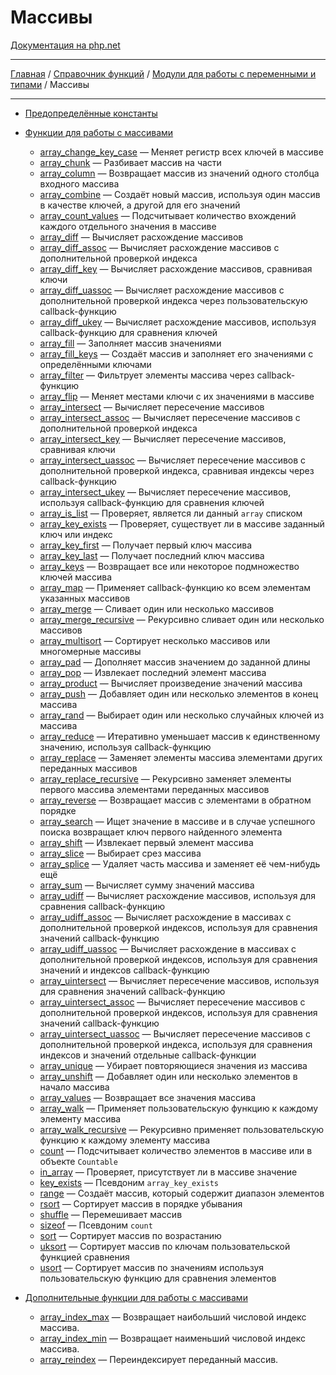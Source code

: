 # Массивы

[Документация на php.net](https://www.php.net/manual/ru/book.array.php)

---

[Главная](../../../README.md) / [Справочник функций](../../funcref.md) /
[Модули для работы с переменными и типами](../vartype.md) / Массивы

---

-   [Предопределённые константы](./array/constants.md)
-   [Функции для работы с массивами](./array/func.md)

    -   [array_change_key_case](./array/func/array_change_key_case.md) &mdash; Меняет регистр всех
        ключей в массиве
    -   [array_chunk](./array/func/array_chunk.md) &mdash; Разбивает массив на части
    -   [array_column](./array/func/array_column.md) &mdash; Возвращает массив из значений одного
        столбца входного массива
    -   [array_combine](./array/func/array_combine.md) &mdash; Создаёт новый массив, используя один
        массив в качестве ключей, а другой для его значений
    -   [array_count_values](./array/func/array_count_values.md) &mdash; Подсчитывает количество
        вхождений каждого отдельного значения в массиве
    -   [array_diff](./array/func/array_diff.md) &mdash; Вычисляет расхождение массивов
    -   [array_diff_assoc](./array/func/array_diff_assoc.md) &mdash; Вычисляет расхождение массивов
        с дополнительной проверкой индекса
    -   [array_diff_key](./array/func/array_diff_key.md) &mdash; Вычисляет расхождение массивов,
        сравнивая ключи
    -   [array_diff_uassoc](./array/func/array_diff_uassoc.md) &mdash; Вычисляет расхождение
        массивов с дополнительной проверкой индекса через пользовательскую callback-функцию
    -   [array_diff_ukey](./array/func/array_diff_ukey.md) &mdash; Вычисляет расхождение массивов,
        используя callback-функцию для сравнения ключей
    -   [array_fill](./array/func/array_fill.md) &mdash; Заполняет массив значениями
    -   [array_fill_keys](./array/func/array_fill_keys.md) &mdash; Создаёт массив и заполняет его
        значениями с определёнными ключами
    -   [array_filter](./array/func/array_filter.md) &mdash; Фильтрует элементы массива через
        callback-функцию
    -   [array_flip](./array/func/array_flip.md) &mdash; Меняет местами ключи с их значениями в
        массиве
    -   [array_intersect](./array/func/array_intersect.md) &mdash; Вычисляет пересечение массивов
    -   [array_intersect_assoc](./array/func/array_intersect_assoc.md) &mdash; Вычисляет пересечение
        массивов с дополнительной проверкой индекса
    -   [array_intersect_key](./array/func/array_intersect_key.md) &mdash; Вычисляет пересечение
        массивов, сравнивая ключи
    -   [array_intersect_uassoc](./array/func/array_intersect_uassoc.md) &mdash; Вычисляет
        пересечение массивов с дополнительной проверкой индекса, сравнивая индексы через
        callback-функцию
    -   [array_intersect_ukey](./array/func/array_intersect_ukey.md) &mdash; Вычисляет пересечение
        массивов, используя callback-функцию для сравнения ключей
    -   [array_is_list](./array/func/array_is_list.md) &mdash; Проверяет, является ли данный `array`
        списком
    -   [array_key_exists](./array/func/array_key_exists.md) &mdash; Проверяет, существует ли в
        массиве заданный ключ или индекс
    -   [array_key_first](./array/func/array_key_first.md) &mdash; Получает первый ключ массива
    -   [array_key_last](./array/func/array_key_last.md) &mdash; Получает последний ключ массива
    -   [array_keys](./array/func/array_keys.md) &mdash; Возвращает все или некоторое подмножество
        ключей массива
    -   [array_map](./array/func/array_map.md) &mdash; Применяет callback-функцию ко всем элементам
        указанных массивов
    -   [array_merge](./array/func/array_merge.md) &mdash; Сливает один или несколько массивов
    -   [array_merge_recursive](./array/func/array_merge_recursive.md) &mdash; Рекурсивно сливает
        один или несколько массивов
    -   [array_multisort](./array/func/array_multisort.md) &mdash; Сортирует несколько массивов или
        многомерные массивы
    -   [array_pad](./array/func/array_pad.md) &mdash; Дополняет массив значением до заданной длины
    -   [array_pop](./array/func/array_pop.md) &mdash; Извлекает последний элемент массива
    -   [array_product](./array/func/array_product.md) &mdash; Вычисляет произведение значений
        массива
    -   [array_push](./array/func/array_push.md) &mdash; Добавляет один или несколько элементов в
        конец массива
    -   [array_rand](./array/func/array_rand.md) &mdash; Выбирает один или несколько случайных
        ключей из массива
    -   [array_reduce](./array/func/array_reduce.md) &mdash; Итеративно уменьшает массив к
        единственному значению, используя callback-функцию
    -   [array_replace](./array/func/array_replace.md) &mdash; Заменяет элементы массива элементами
        других переданных массивов
    -   [array_replace_recursive](./array/func/array_replace_recursive.md) &mdash; Рекурсивно
        заменяет элементы первого массива элементами переданных массивов
    -   [array_reverse](./array/func/array_reverse.md) &mdash; Возвращает массив с элементами в
        обратном порядке
    -   [array_search](./array/func/array_search.md) &mdash; Ищет значение в массиве и в случае
        успешного поиска возвращает ключ первого найденного элемента
    -   [array_shift](./array/func/array_shift.md) &mdash; Извлекает первый элемент массива
    -   [array_slice](./array/func/array_slice.md) &mdash; Выбирает срез массива
    -   [array_splice](./array/func/array_splice.md) &mdash; Удаляет часть массива и заменяет её
        чем-нибудь ещё
    -   [array_sum](./array/func/array_sum.md) &mdash; Вычисляет сумму значений массива
    -   [array_udiff](./array/func/array_udiff.md) &mdash; Вычисляет расхождение массивов, используя
        для сравнения callback-функцию
    -   [array_udiff_assoc](./array/func/array_udiff_assoc.md) &mdash; Вычисляет расхождение в
        массивах с дополнительной проверкой индексов, используя для сравнения значений
        callback-функцию
    -   [array_udiff_uassoc](./array/func/array_udiff_uassoc.md) &mdash; Вычисляет расхождение в
        массивах с дополнительной проверкой индексов, используя для сравнения значений и индексов
        callback-функцию
    -   [array_uintersect](./array/func/array_uintersect.md) &mdash; Вычисляет пересечение массивов,
        используя для сравнения значений callback-функцию
    -   [array_uintersect_assoc](./array/func/array_uintersect_assoc.md) &mdash; Вычисляет
        пересечение массивов с дополнительной проверкой индексов, используя для сравнения значений
        callback-функцию
    -   [array_uintersect_uassoc](./array/func/array_uintersect_uassoc.md) &mdash; Вычисляет
        пересечение массивов с дополнительной проверкой индекса, используя для сравнения индексов и
        значений отдельные callback-функции
    -   [array_unique](./array/func/array_unique.md) &mdash; Убирает повторяющиеся значения из
        массива
    -   [array_unshift](./array/func/array_unshift.md) &mdash; Добавляет один или несколько
        элементов в начало массива
    -   [array_values](./array/func/array_values.md) &mdash; Возвращает все значения массива
    -   [array_walk](./array/func/array_walk.md) &mdash; Применяет пользовательскую функцию к
        каждому элементу массива
    -   [array_walk_recursive](./array/func/array_walk_recursive.md) &mdash; Рекурсивно применяет
        пользовательскую функцию к каждому элементу массива
    -   [count](./array/func/count.md) &mdash; Подсчитывает количество элементов в массиве или в
        объекте `Countable`
    -   [in_array](./array/func/in_array.md) &mdash; Проверяет, присутствует ли в массиве значение
    -   [key_exists](./array/func/key_exists.md) &mdash; Псевдоним `array_key_exists`
    -   [range](./array/func/range.md) &mdash; Создаёт массив, который содержит диапазон элементов
    -   [rsort](./array/func/rsort.md) &mdash; Сортирует массив в порядке убывания
    -   [shuffle](./array/func/shuffle.md) &mdash; Перемешивает массив
    -   [sizeof](./array/func/sizeof.md) &mdash; Псевдоним `count`
    -   [sort](./array/func/sort.md) &mdash; Сортирует массив по возрастанию
    -   [uksort](./array/func/uksort.md) &mdash; Сортирует массив по ключам пользовательской
        функцией сравнения
    -   [usort](./array/func/usort.md) &mdash; Сортирует массив по значениям используя
        пользовательскую функцию для сравнения элементов

-   [Дополнительные функции для работы с массивами](./array/other.md)

    -   [array_index_max](./array/other/array_index_max.md) &mdash; Возвращает наибольший числовой
        индекс массива.
    -   [array_index_min](./array/other/array_index_min.md) &mdash; Возвращает наименьший числовой
        индекс массива.
    -   [array_reindex](./array/other/array_reindex.md) &mdash; Переиндексирует переданный массив.
